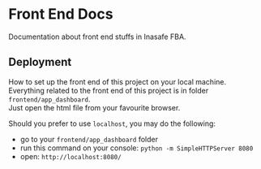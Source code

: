 # Front End Docs
Documentation about front end stuffs in Inasafe FBA.

## Deployment
How to set up the front end of this project on your local machine.
<br/>Everything related to the front end of this project is in folder `frontend/app_dashboard`. 
<br/>Just open the html file from your favourite browser.

Should you prefer to use `localhost`, you may do the following:
- go to your `frontend/app_dashboard` folder
- run this command on your console: `python -m SimpleHTTPServer 8080`
- open: `http://localhost:8080/`

